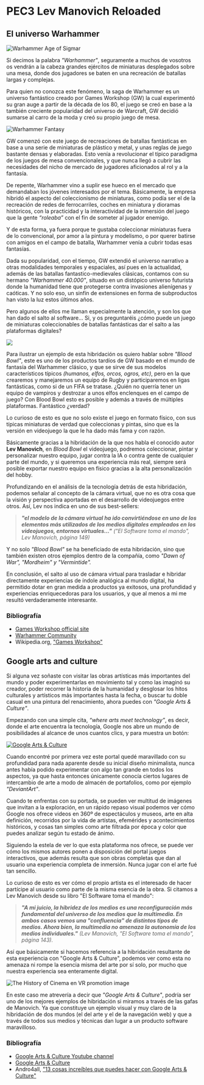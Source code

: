 # PEC3 Lev Manovich Reloaded

## El universo Warhammer

![Warhammer Age of Sigmar](https://www.bitzstore.com/blog/wp-content/uploads/2020/03/warhammer-age-sigmar-cover.jpg)

Si decimos la palabra *"Warhammer"*, seguramente a muchos de vosotros os vendrán a la cabeza grandes ejércitos de miniaturas desplegados sobre una mesa, donde dos jugadores se baten en una recreación de batallas largas y complejas.

Para quien no conozca este fenómeno, la saga de Warhammer es un universo fantástico creado por Games Workshop (GW) la cual experimentó su gran auge a partir de la década de los 80, el juego se creó en base a la también creciente popularidad del universo de Warcraft, GW decidió sumarse al carro de la moda y creó su propio juego de mesa.

![Warhammer Fantasy](https://woehammercom.files.wordpress.com/2021/11/cover-1.jpg?w=952&h=576&crop=1)

GW comenzó con este juego de recreaciones de batallas fantásticas en base a una serie de miniaturas de plástico y metal, y unas reglas de juego bastante densas y elaboradas. Esto venía a revolucionar el típico paradigma de los juegos de mesa convencionales, y que nunca llegó a cubrir las necesidades del nicho de mercado de jugadores aficionados al rol y a la fantasía.

De repente, Warhammer vino a suplir ese hueco en el mercado que demandaban los jóvenes interesados por el tema. Básicamente, la empresa hibridó el aspecto del coleccionismo de miniaturas, como podía ser el de la recreación de redes de ferrocarriles, coches en miniatura y dioramas históricos, con la practicidad y la interactividad de la inmersión del juego  que la gente *“roleaba”* con el fin de someter al jugador enemigo.

Y de esta forma, ya fuera porque te gustaba coleccionar miniaturas fuera de lo convencional, por amor a la pintura y modelismo, o por querer batirse con amigos en el campo de batalla, Warhammer venía a cubrir todas esas fantasías.  

Dada su popularidad, con el tiempo, GW extendió el universo narrativo a otras modalidades temporales y espaciales, así pues en la actualidad, además de las batallas fantastico-medievales clásicas, contamos con su hermano *"Warhammer 40.000"*, situado en un distópico universo futurista donde la humanidad tiene que protegerse contra invasiones alienígenas y caóticas. Y no solo eso, un sinfín de extensiones en forma de subproductos han visto la luz estos últimos años.

Pero algunos de ellos me llaman especialmente la atención, y son los que han dado el salto al software... Si, y os preguntaréis ¿cómo puede un juego de miniaturas coleccionables de batallas fantásticas dar el salto a las plataformas digitales?  

![](https://static.actugaming.net/media/2021/07/blood-bowl-3-889x500.jpg)

Para ilustrar un ejemplo de esta hibridación os quiero hablar sobre *"Blood Bowl"*, este es uno de los productos tardíos de GW basado en el mundo de fantasía del Warhammer clásico, y que se sirve de sus modelos característicos típicos *(humanos, elfos, orcos, ogros, etc)*, pero en la que crearemos y manejaremos un equipo de Rugby y participaremos en ligas fantásticas, como si de un FIFA se tratase. ¿Quién no querría tener un equipo de vampiros y destrozar a unos elfos enclenques en el campo de juego? Con Blood Bowl esto es posible y además a través de múltiples plataformas. Fantástico ¿verdad?

Lo curioso de esto es que no solo existe el juego en formato físico, con sus típicas miniaturas de verdad que coleccionas y pintas, sino que es la versión en videojuego la que le ha dado más fama y con razón.

Básicamente gracias a la hibridación de la que nos habla el conocido autor **Lev Manovich**, en *Blood Bowl* el videojuego, podremos coleccionar, pintar y personalizar nuestro equipo, jugar contra la IA o contra gente de cualquier parte del mundo, y si queremos una experiencia más real, siempre será posible exportar nuestro equipo en físico gracias a la alta personalización del hobby.

Profundizando en el análisis de la tecnología detrás de esta hibridación, podemos señalar al concepto de la cámara virtual, que no es otra cosa que la visión y perspectiva aportadas en el desarrollo de videojuegos entre otros. Así, Lev nos indica en uno de sus best-sellers:

>***"el modelo de la cámara virtual ha ido convirtiéndose en uno de los elementos más utilizados de los medios digitales empleados en los videojuegos, entornos virtuales…"*** *("El Software toma el mando", Lev Manovich, página 149)*

Y no solo *"Blood Bowl"* se ha beneficiado de esta hibridación, sino que también existen otros ejemplos dentro de la compañía, como *"Dawn of War", "Mordheim" y "Vermintide".*

En conclusión, el salto al uso de cámara virtual para trasladar e hibridar directamente experiencias de índole analógica al mundo digital, ha permitido dotar en gran medida a productos ya exitosos, una profundidad y experiencias enriquecedoras para los usuarios, y que al menos a mi me resultó verdaderamente interesante.
 
### Bibliografía
- [Games Workshop official site](https://www.games-workshop.com/es-ES/Inicio?_requestid=12964852)
- [Warhammer Community](https://www.warhammer-community.com/)
- Wikipedia.org, ["Games Workshop"](https://es.wikipedia.org/wiki/Games_Workshop)


## Google arts and culture

Si alguna vez soñaste con visitar las obras artísticas más importantes del mundo y poder experimentarlas en movimiento tal y como las imaginó su creador, poder recorrer la historia de la humanidad y desglosar los hitos culturales y artísticos más importantes hasta la fecha, o buscar tu doble casual en una pintura del renacimiento, ahora puedes con *"Google Arts & Culture"*.

Empezando con una simple cita, *“where arts meet technology”*, es decir, donde el arte encuentra la tecnología, Google nos abre un mundo de posibilidades al alcance de unos cuantos clics, y para muestra un botón:

[![Google Arts & Culture](https://youtu.be/fqXy2Q8mRQg)](https://youtu.be/fqXy2Q8mRQg)

Cuando encontré por primera vez este portal quedé maravillado con su profundidad para nada aparente desde su inicial diseño minimalista, nunca antes había podido experimentar con algo tan grande en todos los aspectos, ya que hasta entonces únicamente conocía ciertos lugares de intercambio de arte a modo de almacén de portafolios, como por ejemplo *"DeviantArt"*.

Cuando te enfrentas con su portada, se pueden ver multitud de imágenes que invitan a la exploración, en un rápido repaso visual podemos ver cómo Google nos ofrece videos en 360º de espectáculos y museos, arte en alta definición, recorridos por la vida de artístas, efemérides y acontecimientos históricos, y cosas tan simples como arte filtrada por época y color que puedes analizar según tu estado de ánimo.

Siguiendo la estela de ver lo que esta plataforma nos ofrece, se puede ver cómo los mismos autores ponen a disposición del portal juegos interactivos, que además resulta que son obras completas que dan al usuario una experiencia completa de inmersión. Nunca jugar con el arte fué tan sencillo.

Lo curioso de esto es ver cómo el propio artista es el interesado de hacer partícipe al usuario como parte de la misma esencia de la obra. Si citamos a Lev Manovich desde su libro "El Software toma el mando":

>***"A mi juicio, la hibridez de los medios es una reconfiguración más fundamental del universo de los medios que la multimedia. En ambos casos vemos una "confluencia" de distintos tipos de medios. Ahora bien, la multimedia no amenaza la autonomía de los medios individuales."*** *(Lev Manovich, "El Software toma el mando", página 143).*

Así que básicamente si hacemos referencia a la hibridación resultante de esta experiencia con "Google Arts & Culture", podemos ver como esta no amenaza ni rompe la esencia misma del arte por sí solo, por mucho que nuestra experiencia sea enteramente digital.

![The History of Cinema en VR promotion image](https://i3.ytimg.com/vi/6Y4OTrsccvs/hqdefault.jpg)

En este caso me atrevería a decir que *"Google Arts & Culture"*, podría ser uno de los mejores ejemplos de hibridación si miramos a través de las gafas de Manovich. Ya que constituye un ejemplo visual y muy claro de la hibridación de dos mundos (el del arte y el de la navegación web) y que a través de todos sus medios y técnicas dan lugar a un producto software maravilloso.

### Bibliografía
- [Google Arts & Culture Youtube channel](https://www.youtube.com/channel/UCGn7dlcAmH44GqycKa_3ssA)
- [Google Arts & Culture](https://artsandculture.google.com/)
- Andro4all, ["13 cosas increíbles que puedes hacer con Google Arts & Culture"](https://andro4all.com/google/cosas-increibles-que-puedes-hacer-con-google-arts-culture)
